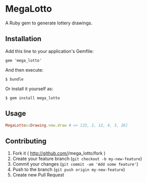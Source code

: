 # MegaLotto

A Ruby gem to generate lottery drawings.

## Installation

Add this line to your application's Gemfile:

    gem 'mega_lotto'

And then execute:

    $ bundle

Or install it yourself as:

    $ gem install mega_lotto

## Usage

```ruby
MegaLotto::Drawing.new.draw # => [23, 2, 12, 4, 3, 26]
```

## Contributing

1. Fork it ( http://github.com/<my-github-username>/mega_lotto/fork )
2. Create your feature branch (`git checkout -b my-new-feature`)
3. Commit your changes (`git commit -am 'Add some feature'`)
4. Push to the branch (`git push origin my-new-feature`)
5. Create new Pull Request
